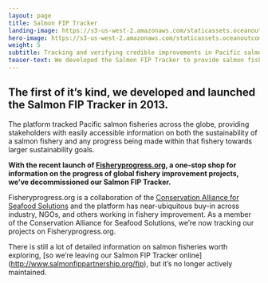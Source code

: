 ```yaml
---
layout: page 
title: Salmon FIP Tracker
landing-image: https://s3-us-west-2.amazonaws.com/staticassets.oceanoutcomes.org/rollover+images/tracker-hover.jpg
hero-image: https://s3-us-west-2.amazonaws.com/staticassets.oceanoutcomes.org/hero+photos/trackerhero.jpg
weight: 5
subtitle: Tracking and verifying credible improvements in Pacific salmon fisheries.
teaser-text: We developed the Salmon FIP Tracker to provide salmon fishery stakeholders with easily accessible information on the sustainability status of global salmon fisheries.
---
```

## The first of it’s kind, we developed and launched the Salmon FIP Tracker in 2013.

The platform tracked Pacific salmon fisheries across the globe, providing stakeholders with easily accessible information on both the sustainability of a salmon fishery and any progress being made within that fishery towards larger sustainability goals.

**With the recent launch of <a href="http://fisheryprogress.org/" target="_blank">Fisheryprogress.org</a>, a one-stop shop for information on the progress of global fishery improvement projects, we’ve decommissioned our Salmon FIP Tracker.**

Fisheryprogress.org is a collaboration of the <a href="http://www.solutionsforseafood.org/" target="_blank">Conservation Alliance for Seafood Solutions</a> and the platform has near-ubiquitous buy-in across industry, NGOs, and others working in fishery improvement. As a member of the Conservation Alliance for Seafood Solutions, we’re now tracking our projects on Fisheryprogress.org. 

There is still a lot of detailed information on salmon fisheries worth exploring, [so we’re leaving our Salmon FIP Tracker online] (http://www.salmonfippartnership.org/fip), but it’s no longer actively maintained.
		
